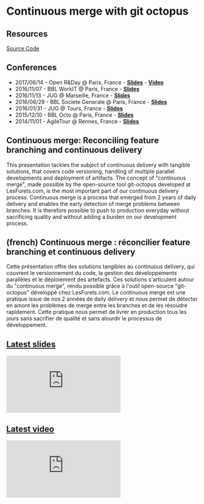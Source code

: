 # Continuous merge with git octopus

## Resources

<span class="icon icon-github">[Source Code](https://github.com/lesfurets/git-octopus)</span>

## Conferences

- 2017/06/14 - Open R&Day @ Paris, France - <span class="icon icon-slideshare">**[Slides](https://dubreuia.github.io/alexandredubreuil.com/conferences/continuous-merge-git-octopus/continuous-delivery-open-r-and-d-day.html)**</span> - <span class="icon icon-youtube">**[Video](https://www.youtube.com/watch?v=SL9fuglqBH4)**</span>
- 2016/11/07 - BBL WorkIT @ Paris, France - <span class="icon icon-slideshare">**[Slides](https://dubreuia.github.io/alexandredubreuil.com/conferences/continuous-merge-git-octopus/continuous-delivery-workit-2016.html)**</span>
- 2016/11/13 - JUG @ Marseille, France - <span class="icon icon-slideshare">**[Slides](https://dubreuia.github.io/alexandredubreuil.com/conferences/continuous-merge-git-octopus/continuous-delivery-marseille-jug-2016.html)**</span>
- 2016/06/29 - BBL Societe Generale @ Paris, France - <span class="icon icon-slideshare">**[Slides](https://dubreuia.github.io/alexandredubreuil.com/conferences/continuous-merge-git-octopus/continuous-delivery-marseille-jug-2016.html)**</span>
- 2016/01/31 - JUG @ Tours, France - <span class="icon icon-slideshare">**[Slides](https://dubreuia.github.io/alexandredubreuil.com/conferences/continuous-merge-git-octopus/continuous-delivery-marseille-jug-2016.html)**</span>
- 2015/12/10 - BBL Octo @ Paris, France - <span class="icon icon-slideshare">**[Slides](https://dubreuia.github.io/alexandredubreuil.com/conferences/continuous-merge-git-octopus/continuous-delivery-marseille-jug-2016.html)**</span>
- 2014/11/01 - AgileTour @ Rennes, France - <span class="icon icon-slideshare">**[Slides](https://dubreuia.github.io/alexandredubreuil.com/conferences/continuous-merge-git-octopus/continuous-delivery-agile-tour-rennes-2014.html)**</span>

## Continuous merge: Reconciling feature branching and continuous delivery

This presentation tackles the subject of continuous delivery with tangible solutions, that covers code versioning, handling of multiple parallel developments and deployment of artifacts. The concept of "continuous merge", made possible by the open-source tool git-octopus developed at LesFurets.com, is the most important part of our continuous delivery process. Continuous merge is a process that emerged from 2 years of daily delivery and enables the early detection of merge problems between branches. It is therefore possible to push to production everyday without sacrificing quality and without adding a burden on our development process.

## (french) Continuous merge : réconcilier feature branching et continuous delivery

Cette présentation offre des solutions tangibles au continuous delivery, qui couvrent le versionnement du code, la gestion des développements parallèles et le déploiement des artefacts. Ces solutions s'articulent autour du "continuous merge", rendu possible grâce à l'outil open-source "git-octopus" développé chez LesFurets.com. Le continuous merge est une pratique issue de nos 2 années de daily delivery et nous permet de détecter en amont les problèmes de merge entre les branches et de les résoudre rapidement. Cette pratique nous permet de livrer en production tous les jours sans sacrifier de qualité et sans alourdir le processus de développement.

## [Latest slides](https://dubreuia.github.io/alexandredubreuil.com/conferences/continuous-merge-git-octopus/continuous-delivery-open-r-and-d-day.html)

<iframe class="slides" src="https://dubreuia.github.io/alexandredubreuil.com/conferences/continuous-merge-git-octopus/continuous-delivery-open-r-and-d-day.html" frameborder="0"></iframe>

## [Latest video](https://www.youtube-nocookie.com/embed/SL9fuglqBH4)

<iframe class="video" src="https://www.youtube-nocookie.com/embed/SL9fuglqBH4" frameborder="0" allow="accelerometer; autoplay; encrypted-media; gyroscope; picture-in-picture" allowfullscreen></iframe>

